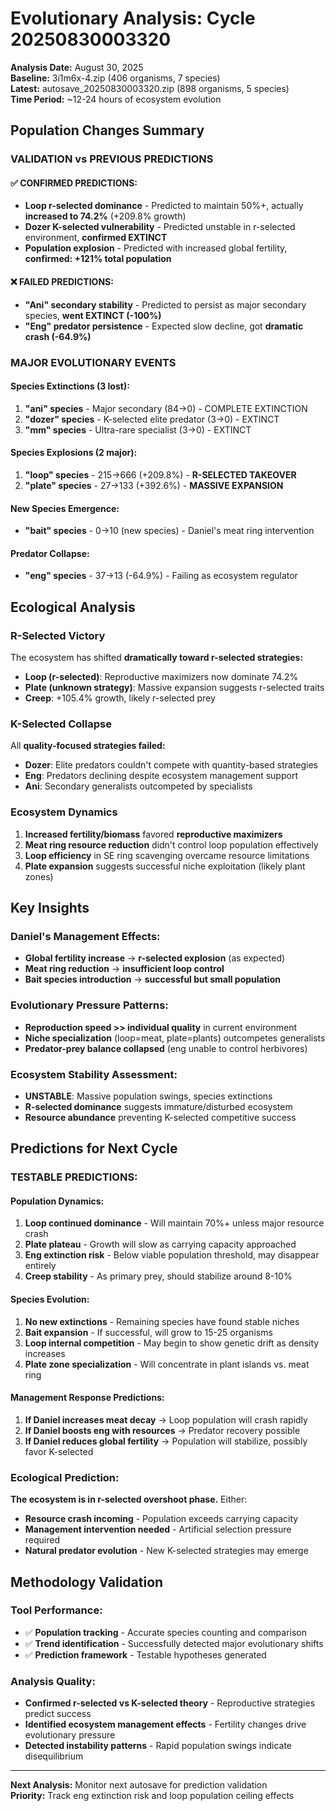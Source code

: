 # Evolutionary Analysis: Cycle 20250830003320

**Analysis Date:** August 30, 2025  
**Baseline:** 3i1m6x-4.zip (406 organisms, 7 species)  
**Latest:** autosave_20250830003320.zip (898 organisms, 5 species)  
**Time Period:** ~12-24 hours of ecosystem evolution

## Population Changes Summary

### **VALIDATION vs PREVIOUS PREDICTIONS**

#### ✅ **CONFIRMED PREDICTIONS:**
- **Loop r-selected dominance** - Predicted to maintain 50%+, actually **increased to 74.2%** (+209.8% growth)
- **Dozer K-selected vulnerability** - Predicted unstable in r-selected environment, **confirmed EXTINCT**
- **Population explosion** - Predicted with increased global fertility, **confirmed: +121% total population**

#### ❌ **FAILED PREDICTIONS:**
- **"Ani" secondary stability** - Predicted to persist as major secondary species, **went EXTINCT (-100%)**
- **"Eng" predator persistence** - Expected slow decline, got **dramatic crash (-64.9%)**

### **MAJOR EVOLUTIONARY EVENTS**

#### **Species Extinctions (3 lost):**
1. **"ani" species** - Major secondary (84→0) - COMPLETE EXTINCTION
2. **"dozer" species** - K-selected elite predator (3→0) - EXTINCT  
3. **"mm" species** - Ultra-rare specialist (3→0) - EXTINCT

#### **Species Explosions (2 major):**
1. **"loop" species** - 215→666 (+209.8%) - **R-SELECTED TAKEOVER**
2. **"plate" species** - 27→133 (+392.6%) - **MASSIVE EXPANSION**

#### **New Species Emergence:**
- **"bait" species** - 0→10 (new species) - Daniel's meat ring intervention

#### **Predator Collapse:**
- **"eng" species** - 37→13 (-64.9%) - Failing as ecosystem regulator

## Ecological Analysis

### **R-Selected Victory**
The ecosystem has shifted **dramatically toward r-selected strategies:**
- **Loop (r-selected)**: Reproductive maximizers now dominate 74.2%
- **Plate (unknown strategy)**: Massive expansion suggests r-selected traits
- **Creep**: +105.4% growth, likely r-selected prey

### **K-Selected Collapse** 
All **quality-focused strategies failed:**
- **Dozer**: Elite predators couldn't compete with quantity-based strategies
- **Eng**: Predators declining despite ecosystem management support
- **Ani**: Secondary generalists outcompeted by specialists

### **Ecosystem Dynamics**
1. **Increased fertility/biomass** favored **reproductive maximizers**
2. **Meat ring resource reduction** didn't control loop population effectively  
3. **Loop efficiency** in SE ring scavenging overcame resource limitations
4. **Plate expansion** suggests successful niche exploitation (likely plant zones)

## Key Insights

### **Daniel's Management Effects:**
- **Global fertility increase** → **r-selected explosion** (as expected)
- **Meat ring reduction** → **insufficient loop control** 
- **Bait species introduction** → **successful but small population**

### **Evolutionary Pressure Patterns:**
- **Reproduction speed >> individual quality** in current environment
- **Niche specialization** (loop=meat, plate=plants) outcompetes generalists
- **Predator-prey balance collapsed** (eng unable to control herbivores)

### **Ecosystem Stability Assessment:**
- **UNSTABLE**: Massive population swings, species extinctions
- **R-selected dominance** suggests immature/disturbed ecosystem
- **Resource abundance** preventing K-selected competitive success

## Predictions for Next Cycle

### **TESTABLE PREDICTIONS:**

#### **Population Dynamics:**
1. **Loop continued dominance** - Will maintain 70%+ unless major resource crash
2. **Plate plateau** - Growth will slow as carrying capacity approached  
3. **Eng extinction risk** - Below viable population threshold, may disappear entirely
4. **Creep stability** - As primary prey, should stabilize around 8-10%

#### **Species Evolution:**
1. **No new extinctions** - Remaining species have found stable niches
2. **Bait expansion** - If successful, will grow to 15-25 organisms
3. **Loop internal competition** - May begin to show genetic drift as density increases
4. **Plate zone specialization** - Will concentrate in plant islands vs. meat ring

#### **Management Response Predictions:**
1. **If Daniel increases meat decay** → Loop population will crash rapidly  
2. **If Daniel boosts eng with resources** → Predator recovery possible
3. **If Daniel reduces global fertility** → Population will stabilize, possibly favor K-selected

### **Ecological Prediction:**
**The ecosystem is in r-selected overshoot phase.** Either:
- **Resource crash incoming** - Population exceeds carrying capacity
- **Management intervention needed** - Artificial selection pressure required
- **Natural predator evolution** - New K-selected strategies may emerge

## Methodology Validation

### **Tool Performance:**
- ✅ **Population tracking** - Accurate species counting and comparison
- ✅ **Trend identification** - Successfully detected major evolutionary shifts  
- ✅ **Prediction framework** - Testable hypotheses generated

### **Analysis Quality:**
- **Confirmed r-selected vs K-selected theory** - Reproductive strategies predict success
- **Identified ecosystem management effects** - Fertility changes drive evolutionary pressure
- **Detected instability patterns** - Rapid population swings indicate disequilibrium

---
**Next Analysis:** Monitor next autosave for prediction validation  
**Priority:** Track eng extinction risk and loop population ceiling effects